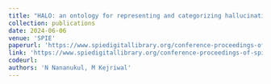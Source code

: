 ```yaml
---
title: "HALO: an ontology for representing and categorizing hallucinations in large language models"
collection: publications
date: 2024-06-06
venue: 'SPIE'
paperurl: 'https://www.spiedigitallibrary.org/conference-proceedings-of-spie/13058/130580B/HALO--an-ontology-for-representing-and-categorizing-hallucinations-in/10.1117/12.3014048.short#_=_'
link: 'https://www.spiedigitallibrary.org/conference-proceedings-of-spie/13058/130580B/HALO--an-ontology-for-representing-and-categorizing-hallucinations-in/10.1117/12.3014048.short#_=_'
codeurl: 
authors: 'N Nananukul, M Kejriwal'
---
```

